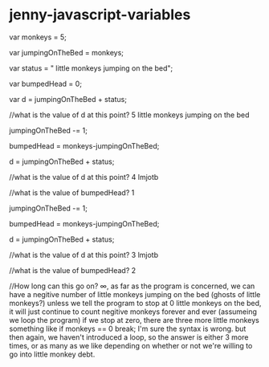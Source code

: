 # jenny-javascript-variables

var monkeys = 5;


var jumpingOnTheBed = monkeys;


var status = " little monkeys jumping on the bed";


var bumpedHead = 0;


var d = jumpingOnTheBed + status;


//what is the value of d at this point? 5 little monkeys jumping on the bed


jumpingOnTheBed -= 1;


bumpedHead = monkeys-jumpingOnTheBed;


d = jumpingOnTheBed + status;


//what is the value of d at this point? 4 lmjotb


//what is the value of bumpedHead? 1


jumpingOnTheBed -= 1;


bumpedHead = monkeys-jumpingOnTheBed;


d = jumpingOnTheBed + status;

//what is the value of d at this point? 3 lmjotb


//what is the value of bumpedHead? 2

//How long can this go on? ∞, as far as the program is concerned, we can have a negitive number of little monkeys jumping on the bed (ghosts of little monkeys?) unless we tell the program to stop at 0 little monkeys on the bed, it will just continue to count negitive monkeys forever and ever (assumeing we loop the program) if we stop at zero, there are three more little monkeys something like  if monkeys == 0 break; I'm sure the syntax is wrong. but then again, we haven't introduced a loop, so the answer is either 3 more times, or as many as we like depending on whether or not we're willing to go into little monkey debt. 
